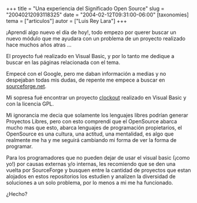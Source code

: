 +++
title = "Una experiencia del Significado Open Source"
slug = "20040212093118325"
date = "2004-02-12T09:31:00-06:00"
[taxonomies]
tema = ["articulos"]
autor = ["Luis Rey Lara"]
+++

¡Aprendí algo nuevo el día de hoy!, todo empezo por querer buscar un
nuevo módulo que me ayudara con un problema de un proyecto realizado
hace muchos años atras ...

<!-- more -->
El proyecto fué realizado en Visual Basic, y por lo tanto me dedique a
buscar en las páginas relacionada con el tema.

Empecé con el Google, pero me daban información a medias y no despejaban
todas mis dudas, de repente me empece a buscar en
[sourceforge.net](http://sourceforge.net).

Mi sopresa fué encontrar un proyecto
[clockout](http://sourceforge.net/projects/clockout/) realizado en
Visual Basic y con la licencia GPL.

Mi ignorancia me decia que solamente los lenguajes libres podrían
generar Proyectos Libres, pero con esto comprendí que el OpenSource
abarca mucho mas que esto, abarca lenguajes de programación
propietarios, el OpenSource es una cultura, una actitud, una mentalidad,
es algo que realmente me ha y me seguirá cambiando mi forma de ver la
forma de programar.

Para los programadores que no pueden dejar de usar el visual basic
(¡como yo!) por causas externas y/o internas, les recomiendo que se den
una vuelta por SourceForge y busquen entre la cantidad de proyectos que
estan alojados en estos repositorios los estudien y analizen la
diversidad de soluciones a un solo problema, por lo menos a mi me ha
funcionado.

¿Hecho?
